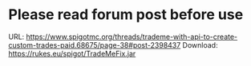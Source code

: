 # Please read forum post before use #

URL: https://www.spigotmc.org/threads/trademe-with-api-to-create-custom-trades-paid.68675/page-38#post-2398437
Download: https://rukes.eu/spigot/TradeMeFix.jar